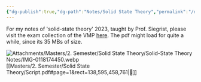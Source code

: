 ```yaml
---
{"dg-publish":true,"dg-path":"Notes/Solid State Theory","permalink":"/notes/solid-state-theory/","updated":"2025-01-18T18:13:51.466+01:00"}
---
```


For my notes of 'solid-state theory' 2023, taught by Prof. Siegrist, please visit the exam collection of the VMP [here](https://exams.vmp.ethz.ch/user/mkoeberlin/document/notes2023). The pdf might load for quite a while, since its 35 MBs of size.

![Attachments/Masters/2. Semester/Solid State Theory/Solid-State Theory Notes/IMG-0118174450.webp](/img/user/Attachments/Masters/2.%20Semester/Solid%20State%20Theory/Solid-State%20Theory%20Notes/IMG-0118174450.webp)[[Masters/2. Semester/Solid State Theory/Script.pdf#page=1&rect=138,595,458,761|🔗]]
